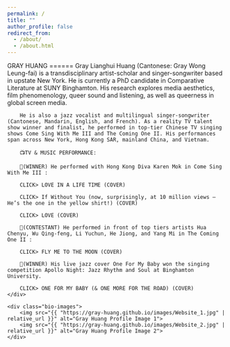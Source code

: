 ```yaml
---
permalink: /
title: ""
author_profile: false
redirect_from:
  - /about/
  - /about.html
---
```


<div class="bio-container">
    <div class="bio-text">
        GRAY HUANG
        ======
        Gray Lianghui Huang (Cantonese: Gray Wong Leung-fai) is a transdisciplinary artist-scholar and singer-songwriter based in upstate New York. He is currently a PhD candidate in Comparative Literature at SUNY Binghamton. His research explores media aesthetics, film phenomenology, queer sound and listening, as well as queerness in global screen media.

        He is also a jazz vocalist and multilingual singer-songwriter (Cantonese, Mandarin, English, and French). As a reality TV talent show winner and finalist, he performed in top-tier Chinese TV singing shows Come Sing With Me III and The Coming One II. His performances span across New York, Hong Kong SAR, mainland China, and Vietnam.

        📺TV & MUSIC PERFORMANCE:

        🎤(WINNER) He performed with Hong Kong Diva Karen Mok in Come Sing With Me III :

        CLICK> LOVE IN A LIFE TIME (COVER)

        CLICK> If Without You (now, surprisingly, at 10 million views — He’s the one in the yellow shirt!) (COVER)

        CLICK> LOVE (COVER)

        🎤(CONTESTANT) He performed in front of top tiers artists Hua Chenyu, Wu Qing-feng, Li Yuchun, He Jiong, and Yang Mi in The Coming One II :

        CLICK> FLY ME TO THE MOON (COVER)

        🎤(WINNER) His live jazz cover One For My Baby won the singing competition Apollo Night: Jazz Rhythm and Soul at Binghamton University.

        CLICK> ONE FOR MY BABY (& ONE MORE FOR THE ROAD) (COVER)
    </div>

    <div class="bio-images">
        <img src="{{ "https://gray-huang.github.io/images/Website_1.jpg" | relative_url }}" alt="Gray Huang Profile Image 1">
        <img src="{{ "https://gray-huang.github.io/images/Website_2.jpg" | relative_url }}" alt="Gray Huang Profile Image 2">
    </div>
</div>
